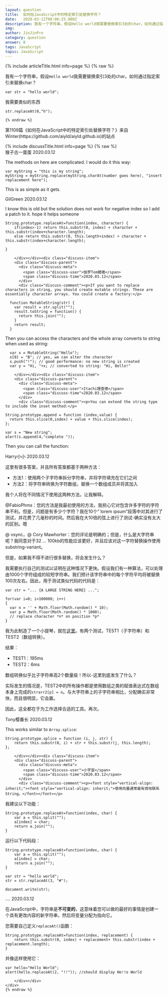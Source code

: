 ```yaml
---
layout: question
title:  如何在JavaScript中的特定索引处替换字符？
date:   2020-03-12T08:06:25.000Z
description: 我有一个字符串，假设Hello world我需要替换索引3处的char。如何通过指定索引来替换char？var str = "hello world"...
img: 
author: JinJinPro
category: question
answer: 8
tags: JavaScript
topic: JavaScript
---
```

<div class="article-root">
  <div class="article">
    {% include articleTitle.html info=page %}
    {% raw %}
    <div class="article-content"><p><font style="vertical-align: inherit;"><font style="vertical-align: inherit;">我有一个字符串，假设</font></font><code>Hello world</code><font style="vertical-align: inherit;"><font style="vertical-align: inherit;">我需要替换索引3处的char。如何通过指定索引来替换char？</font></font></p>

<pre><code>var str = "hello world";
</code></pre>

<p><font style="vertical-align: inherit;"><font style="vertical-align: inherit;">我需要类似的东西</font></font></p>

<pre><code>str.replaceAt(0,"h");
</code></pre></div>
    {% endraw %}
  </div>
  <p class="winter_mark">第1109篇《如何在JavaScript中的特定索引处替换字符？》来自Winter(https://github.com/aiyld/aiyld.github.io)的站点</p>
  <div class="discuss-wrapper">
    {% include discussTitle.html info=page %}
    {% raw %}
    <div class="discuss-list">
    <div class="discuss-item">
        <div class="discuss-parent">
          <div class="discuss-meta">
            <span class="discuss-user">猴子古一蛋蛋</span>
            <span class="discuss-time">2020.03.12</span>
          </div>
          <div class="discuss-comment"><p>The methods on here are complicated.
I would do it this way:</p>

<pre><code>var myString = "this is my string";<font></font>
myString = myString.replace(myString.charAt(number goes here), "insert replacement here");<font></font>
</code></pre>

<p>This is as simple as it gets.</p></div>
        </div></div><div class="discuss-item">
        <div class="discuss-parent">
          <div class="discuss-meta">
            <span class="discuss-user">GilGreen</span>
            <span class="discuss-time">2020.03.12</span>
          </div>
          <div class="discuss-comment"><p>I know this is old but the solution does not work for negative index so I add a patch to it. hope it helps someone</p>

<pre><code>String.prototype.replaceAt=function(index, character) {<font></font>
    if(index&gt;-1) return this.substr(0, index) + character + this.substr(index+character.length);<font></font>
    else return this.substr(0, this.length+index) + character + this.substr(index+character.length);<font></font>
<font></font>
}<font></font>
</code></pre></div>
        </div></div><div class="discuss-item">
        <div class="discuss-parent">
          <div class="discuss-meta">
            <span class="discuss-user">伽罗Tom猪猪</span>
            <span class="discuss-time">2020.03.12</span>
          </div>
          <div class="discuss-comment"><p>If you want to replace characters in string, you should create mutable strings. These are essentially character arrays. You could create a factory:</p>

<pre><code>  function MutableString(str) {<font></font>
    var result = str.split("");<font></font>
    result.toString = function() {<font></font>
      return this.join("");<font></font>
    }<font></font>
    return result;<font></font>
  }<font></font>
</code></pre>

<p>Then you can access the characters and the whole array converts to string when used as string:</p>

<pre><code>  var x = MutableString("Hello");<font></font>
  x[0] = "B"; // yes, we can alter the character<font></font>
  x.push("!"); // good performance: no new string is created<font></font>
  var y = "Hi, "+x; // converted to string: "Hi, Bello!"<font></font>
</code></pre></div>
        </div></div><div class="discuss-item">
        <div class="discuss-parent">
          <div class="discuss-meta">
            <span class="discuss-user">Itachi理查德</span>
            <span class="discuss-time">2020.03.12</span>
          </div>
          <div class="discuss-comment"><p>You can extend the string type to include the inset method:</p>

<p></p><div class="snippet" data-lang="js" data-hide="false" data-console="true" data-babel="false">
<div class="snippet-code">
<pre class="snippet-code-js lang-js prettyprint-override"><code>String.prototype.append = function (index,value) {<font></font>
  return this.slice(0,index) + value + this.slice(index);<font></font>
};<font></font>
<font></font>
var s = "New string";<font></font>
alert(s.append(4,"complete "));</code></pre>
</div>
</div>
<p></p>

<p>Then you can call the function:</p></div>
        </div></div><div class="discuss-item">
        <div class="discuss-parent">
          <div class="discuss-meta">
            <span class="discuss-user">Harry小小</span>
            <span class="discuss-time">2020.03.12</span>
          </div>
          <div class="discuss-comment"><p><font style="vertical-align: inherit;"><font style="vertical-align: inherit;">这里有很多答案，并且所有答案都基于两种方法：</font></font></p>

<ul>
<li><font style="vertical-align: inherit;"><font style="vertical-align: inherit;">方法1：使用两个子字符串拆分字符串，并将字符填充在它们之间</font></font></li>
<li><font style="vertical-align: inherit;"><font style="vertical-align: inherit;">方法2：将字符串转换为字符数组，替换一个数组成员并将其加入</font></font></li>
</ul>

<p><font style="vertical-align: inherit;"><font style="vertical-align: inherit;">我个人将在不同情况下使用这两种方法。</font><font style="vertical-align: inherit;">让我解释。</font></font></p>

<p><font style="vertical-align: inherit;"><font style="vertical-align: inherit;">@FabioPhms：您的方法是我最初使用的方法，我担心它对包含许多字符的字符串不利。</font><font style="vertical-align: inherit;">但是，问题是有多少个字符？</font><font style="vertical-align: inherit;">我在10个“ lorem ipsum”段落中对其进行了测试，并花费了几毫秒的时间。</font><font style="vertical-align: inherit;">然后我在大10倍的弦上进行了测试-确实没有太大的区别。</font><font style="vertical-align: inherit;">嗯</font></font></p>

<p><font style="vertical-align: inherit;"><font style="vertical-align: inherit;">@ vsync，@ Cory Mawhorter：您的评论是明确的；</font><font style="vertical-align: inherit;">但是，什么是大字符串呢？</font><font style="vertical-align: inherit;">我同意对于32 ... 100kb的性能应该更好，并且应该对这一字符替换操作使用substring-variant。</font></font></p>

<p><font style="vertical-align: inherit;"><font style="vertical-align: inherit;">但是，如果我不得不进行很多替换，将会发生什么？</font></font></p>

<p><font style="vertical-align: inherit;"><font style="vertical-align: inherit;">我需要执行自己的测试以证明在这种情况下更快。</font><font style="vertical-align: inherit;">假设我们有一种算法，可以处理由1000个字符组成的较短字符串。</font><font style="vertical-align: inherit;">我们预计该字符串中的每个字符平均将被替换100次左右。</font><font style="vertical-align: inherit;">因此，用于测试类似代码的代码是：</font></font></p>

<pre><code>var str = "... {A LARGE STRING HERE} ...";<font></font>
<font></font>
for(var i=0; i&lt;100000; i++)<font></font>
{<font></font>
  var n = '' + Math.floor(Math.random() * 10);<font></font>
  var p = Math.floor(Math.random() * 1000);<font></font>
  // replace character *n* on position *p*<font></font>
}<font></font>
</code></pre>

<p><font style="vertical-align: inherit;"><font style="vertical-align: inherit;">我为此制造了一个小提琴，就在</font></font><a href="http://jsfiddle.net/ozrentk/B5Uvu/2/"><font style="vertical-align: inherit;"><font style="vertical-align: inherit;">这里</font></font></a><font style="vertical-align: inherit;"><font style="vertical-align: inherit;">。</font><font style="vertical-align: inherit;">有两个测试，TEST1（子字符串）和TEST2（数组转换）。</font></font></p>

<p><font style="vertical-align: inherit;"><font style="vertical-align: inherit;">结果：</font></font></p>

<ul>
<li><font style="vertical-align: inherit;"><font style="vertical-align: inherit;">TEST1：195ms</font></font></li>
<li><font style="vertical-align: inherit;"><font style="vertical-align: inherit;">TEST2：6ms</font></font></li>
</ul>

<p><font style="vertical-align: inherit;"><font style="vertical-align: inherit;">数组转换似乎比子字符串高2个数量级！</font><font style="vertical-align: inherit;">所以-这里到底发生了什么？</font></font></p>

<p><font style="vertical-align: inherit;"><font style="vertical-align: inherit;">实际发生的情况是，TEST2中的所有操作都是使用数组之类的赋值表达式在数组本身上完成的</font></font><code>strarr2[p] = n</code><font style="vertical-align: inherit;"><font style="vertical-align: inherit;">。</font><font style="vertical-align: inherit;">与大字符串上的子字符串相比，分配确实非常快，而且很明显，它会赢。</font></font></p>

<p><font style="vertical-align: inherit;"><font style="vertical-align: inherit;">因此，这全都在于为工作选择合适的工具。</font><font style="vertical-align: inherit;">再次。</font></font></p></div>
        </div></div><div class="discuss-item">
        <div class="discuss-parent">
          <div class="discuss-meta">
            <span class="discuss-user">Tony樱番长</span>
            <span class="discuss-time">2020.03.12</span>
          </div>
          <div class="discuss-comment"><p>This works similar to <code>Array.splice</code>:</p>

<pre><code>String.prototype.splice = function (i, j, str) {<font></font>
    return this.substr(0, i) + str + this.substr(j, this.length);<font></font>
};<font></font>
</code></pre></div>
        </div></div><div class="discuss-item">
        <div class="discuss-parent">
          <div class="discuss-meta">
            <span class="discuss-user">小宇宙</span>
            <span class="discuss-time">2020.03.12</span>
          </div>
          <div class="discuss-comment"><p><font style="vertical-align: inherit;"><font style="vertical-align: inherit;">使用向量通常最有效地联系String。</font></font></p>

<p><font style="vertical-align: inherit;"><font style="vertical-align: inherit;">我建议以下功能：</font></font></p>

<pre><code>String.prototype.replaceAt=function(index, char) {<font></font>
    var a = this.split("");<font></font>
    a[index] = char;<font></font>
    return a.join("");<font></font>
}<font></font>
</code></pre>

<p><font style="vertical-align: inherit;"><font style="vertical-align: inherit;">运行以下代码段：</font></font></p>

<p></p><div class="snippet" data-lang="js" data-hide="false" data-console="false" data-babel="false">
<div class="snippet-code">
<pre class="snippet-code-js lang-js prettyprint-override"><code>String.prototype.replaceAt=function(index, char) {<font></font>
    var a = this.split("");<font></font>
    a[index] = char;<font></font>
    return a.join("");<font></font>
}<font></font>
<font></font>
var str = "hello world";<font></font>
str = str.replaceAt(3, "#");<font></font>
<font></font>
document.write(str);</code></pre>
</div>
</div>
<p></p></div>
        </div></div><div class="discuss-item">
        <div class="discuss-parent">
          <div class="discuss-meta">
            <span class="discuss-user"> ....</span>
            <span class="discuss-time">2020.03.12</span>
          </div>
          <div class="discuss-comment"><p><font style="vertical-align: inherit;"><font style="vertical-align: inherit;">在JavaScript中，字符串是</font></font><strong><font style="vertical-align: inherit;"><font style="vertical-align: inherit;">不可变的</font></font></strong><font style="vertical-align: inherit;"><font style="vertical-align: inherit;">，这意味着您可以做的最好的事情是创建一个具有更改内容的新字符串，然后将变量分配为指向它。</font></font></p>

<p><font style="vertical-align: inherit;"><font style="vertical-align: inherit;">您需要自己定义</font></font><code>replaceAt()</code><font style="vertical-align: inherit;"><font style="vertical-align: inherit;">函数：</font></font></p>

<pre><code>String.prototype.replaceAt=function(index, replacement) {<font></font>
    return this.substr(0, index) + replacement+ this.substr(index + replacement.length);<font></font>
}<font></font>
</code></pre>

<p><font style="vertical-align: inherit;"><font style="vertical-align: inherit;">并像这样使用它：</font></font></p>

<pre><code>var hello="Hello World";<font></font>
alert(hello.replaceAt(2, "!!")); //should display He!!o World<font></font>
</code></pre></div>
        </div></div>
    </div>
    {% endraw %}
  </div>
<div>

